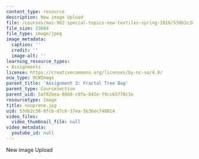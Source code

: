 ```yaml
---
content_type: resource
description: New image Upload
file: /courses/mas-962-special-topics-new-textiles-spring-2010/53db2c380fcbd7c637ea5b36ecf48814_neoprene.jpg
file_size: 23884
file_type: image/jpeg
image_metadata:
  caption: ''
  credit: ''
  image-alt: ''
learning_resource_types:
- Assignments
license: https://creativecommons.org/licenses/by-nc-sa/4.0/
ocw_type: OCWImage
parent_title: 'Assignment 3: Fractal Tree Bag'
parent_type: CourseSection
parent_uid: 5af02bea-0868-c0fa-845e-79cc65770c1e
resourcetype: Image
title: neoprene.jpg
uid: 53db2c38-0fcb-d7c6-37ea-5b36ecf48814
video_files:
  video_thumbnail_file: null
video_metadata:
  youtube_id: null
---
```

New image Upload